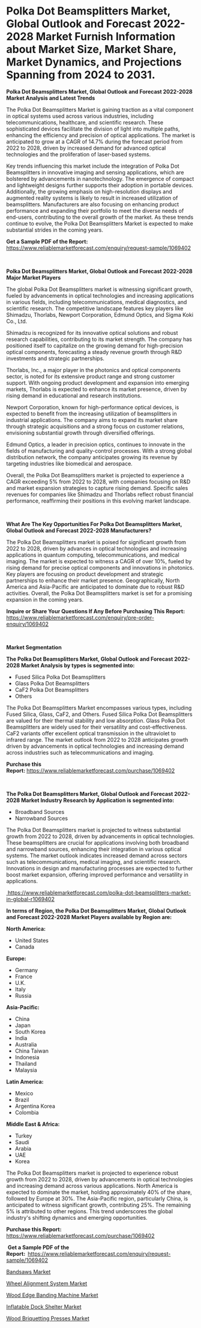 <p><h1>Polka Dot Beamsplitters Market, Global Outlook and Forecast 2022-2028 Market Furnish Information about Market Size, Market Share, Market Dynamics, and Projections Spanning from 2024 to 2031.</h1></p><p><strong>Polka Dot Beamsplitters Market, Global Outlook and Forecast 2022-2028 Market Analysis and Latest Trends</strong></p>
<p><p>The Polka Dot Beamsplitters Market is gaining traction as a vital component in optical systems used across various industries, including telecommunications, healthcare, and scientific research. These sophisticated devices facilitate the division of light into multiple paths, enhancing the efficiency and precision of optical applications. The market is anticipated to grow at a CAGR of 14.7% during the forecast period from 2022 to 2028, driven by increased demand for advanced optical technologies and the proliferation of laser-based systems. </p><p>Key trends influencing this market include the integration of Polka Dot Beamsplitters in innovative imaging and sensing applications, which are bolstered by advancements in nanotechnology. The emergence of compact and lightweight designs further supports their adoption in portable devices. Additionally, the growing emphasis on high-resolution displays and augmented reality systems is likely to result in increased utilization of beamsplitters. Manufacturers are also focusing on enhancing product performance and expanding their portfolio to meet the diverse needs of end-users, contributing to the overall growth of the market. As these trends continue to evolve, the Polka Dot Beamsplitters Market is expected to make substantial strides in the coming years.</p></p>
<p><strong>Get a Sample PDF of the Report:&nbsp;</strong> <a href="https://www.reliablemarketforecast.com/enquiry/request-sample/1069402">https://www.reliablemarketforecast.com/enquiry/request-sample/1069402</a></p>
<p>&nbsp;</p>
<p><strong>Polka Dot Beamsplitters Market, Global Outlook and Forecast 2022-2028 Major Market Players</strong></p>
<p><p>The global Polka Dot Beamsplitters market is witnessing significant growth, fueled by advancements in optical technologies and increasing applications in various fields, including telecommunications, medical diagnostics, and scientific research. The competitive landscape features key players like Shimadzu, Thorlabs, Newport Corporation, Edmund Optics, and Sigma Koki Co., Ltd.</p><p>Shimadzu is recognized for its innovative optical solutions and robust research capabilities, contributing to its market strength. The company has positioned itself to capitalize on the growing demand for high-precision optical components, forecasting a steady revenue growth through R&D investments and strategic partnerships.</p><p>Thorlabs, Inc., a major player in the photonics and optical components sector, is noted for its extensive product range and strong customer support. With ongoing product development and expansion into emerging markets, Thorlabs is expected to enhance its market presence, driven by rising demand in educational and research institutions.</p><p>Newport Corporation, known for high-performance optical devices, is expected to benefit from the increasing utilization of beamsplitters in industrial applications. The company aims to expand its market share through strategic acquisitions and a strong focus on customer relations, envisioning substantial growth through diversified offerings.</p><p>Edmund Optics, a leader in precision optics, continues to innovate in the fields of manufacturing and quality-control processes. With a strong global distribution network, the company anticipates growing its revenue by targeting industries like biomedical and aerospace.</p><p>Overall, the Polka Dot Beamsplitters market is projected to experience a CAGR exceeding 5% from 2022 to 2028, with companies focusing on R&D and market expansion strategies to capture rising demand. Specific sales revenues for companies like Shimadzu and Thorlabs reflect robust financial performance, reaffirming their positions in this evolving market landscape.</p></p>
<p>&nbsp;</p>
<p><strong>What Are The Key Opportunities For Polka Dot Beamsplitters Market, Global Outlook and Forecast 2022-2028 Manufacturers?</strong></p>
<p><p>The Polka Dot Beamsplitters market is poised for significant growth from 2022 to 2028, driven by advances in optical technologies and increasing applications in quantum computing, telecommunications, and medical imaging. The market is expected to witness a CAGR of over 10%, fueled by rising demand for precise optical components and innovations in photonics. Key players are focusing on product development and strategic partnerships to enhance their market presence. Geographically, North America and Asia-Pacific are anticipated to dominate due to robust R&D activities. Overall, the Polka Dot Beamsplitters market is set for a promising expansion in the coming years.</p></p>
<p><strong>Inquire or Share Your Questions If Any Before Purchasing This Report:</strong> <a href="https://www.reliablemarketforecast.com/enquiry/pre-order-enquiry/1069402">https://www.reliablemarketforecast.com/enquiry/pre-order-enquiry/1069402</a></p>
<p>&nbsp;</p>
<p><strong>Market Segmentation</strong></p>
<p><strong>The Polka Dot Beamsplitters Market, Global Outlook and Forecast 2022-2028 Market Analysis by types is segmented into:</strong></p>
<p><ul><li>Fused Silica Polka Dot Beamsplitters</li><li>Glass Polka Dot Beamsplitters</li><li>CaF2 Polka Dot Beamsplitters</li><li>Others</li></ul></p>
<p><p>The Polka Dot Beamsplitters Market encompasses various types, including Fused Silica, Glass, CaF2, and Others. Fused Silica Polka Dot Beamsplitters are valued for their thermal stability and low absorption. Glass Polka Dot Beamsplitters are widely used for their versatility and cost-effectiveness. CaF2 variants offer excellent optical transmission in the ultraviolet to infrared range. The market outlook from 2022 to 2028 anticipates growth driven by advancements in optical technologies and increasing demand across industries such as telecommunications and imaging.</p></p>
<p><strong>Purchase this Report:&nbsp;</strong><a href="https://www.reliablemarketforecast.com/purchase/1069402">https://www.reliablemarketforecast.com/purchase/1069402</a></p>
<p>&nbsp;</p>
<p><strong>The Polka Dot Beamsplitters Market, Global Outlook and Forecast 2022-2028 Market Industry Research by Application is segmented into:</strong></p>
<p><ul><li>Broadband Sources</li><li>Narrowband Sources</li></ul></p>
<p><p>The Polka Dot Beamsplitters market is projected to witness substantial growth from 2022 to 2028, driven by advancements in optical technologies. These beamsplitters are crucial for applications involving both broadband and narrowband sources, enhancing their integration in various optical systems. The market outlook indicates increased demand across sectors such as telecommunications, medical imaging, and scientific research. Innovations in design and manufacturing processes are expected to further boost market expansion, offering improved performance and versatility in applications.</p></p>
<p><a href="https://www.reliablemarketforecast.com/polka-dot-beamsplitters-market-in-global-r1069402">&nbsp;https://www.reliablemarketforecast.com/polka-dot-beamsplitters-market-in-global-r1069402</a></p>
<p><strong>In terms of Region, the Polka Dot Beamsplitters Market, Global Outlook and Forecast 2022-2028 Market Players available by Region are:</strong></p>
<p>
    <p> <strong> North America: </strong>
        <ul>
            <li>United States</li>
            <li>Canada</li>
        </ul>
        </p> 
    <p> <strong> Europe: </strong>
        <ul>
            <li>Germany</li>
            <li>France</li>
            <li>U.K.</li>
            <li>Italy</li>
            <li>Russia</li>
        </ul>
        </p> 
    <p> <strong> Asia-Pacific: </strong>
        <ul>
            <li>China</li>
            <li>Japan</li>
            <li>South Korea</li>
            <li>India</li>
            <li>Australia</li>
            <li>China Taiwan</li>
            <li>Indonesia</li>
            <li>Thailand</li>
            <li>Malaysia</li>
        </ul>
        </p> 
    <p> <strong> Latin America: </strong>
        <ul>
            <li>Mexico</li>
            <li>Brazil</li>
            <li>Argentina Korea</li>
            <li>Colombia</li>
        </ul>
        </p> 
    <p> <strong> Middle East & Africa: </strong>
        <ul>
            <li>Turkey</li>
            <li>Saudi</li>
            <li>Arabia</li>
            <li>UAE</li>
            <li>Korea</li>
        </ul>
    </p>
    </p>
<p><p>The Polka Dot Beamsplitters market is projected to experience robust growth from 2022 to 2028, driven by advancements in optical technologies and increasing demand across various applications. North America is expected to dominate the market, holding approximately 40% of the share, followed by Europe at 30%. The Asia-Pacific region, particularly China, is anticipated to witness significant growth, contributing 25%. The remaining 5% is attributed to other regions. This trend underscores the global industry's shifting dynamics and emerging opportunities.</p></p>
<p><strong>Purchase this Report: </strong><a href="https://www.reliablemarketforecast.com/purchase/1069402">https://www.reliablemarketforecast.com/purchase/1069402</a></p>
<p>&nbsp;<strong>Get a Sample PDF of the Report:&nbsp;&nbsp;</strong><a href="https://www.reliablemarketforecast.com/enquiry/request-sample/1069402">https://www.reliablemarketforecast.com/enquiry/request-sample/1069402</a></p>
<p><strong></strong></p>
<p><p><a href="https://www.linkedin.com/pulse/bandsaws-market-research-report-exploring-size-revenue-ro1re?trackingId=2aiPBEs2TaauDW%2BiL2iqjg%3D%3D">Bandsaws Market</a></p><p><a href="https://www.linkedin.com/pulse/wheel-alignment-system-market-industry-landscape-growth-trajectories-hemye?trackingId=E2et4LdTTaOpUHNwuvCmtQ%3D%3D">Wheel Alignment System Market</a></p><p><a href="https://www.linkedin.com/pulse/global-wood-edge-banding-machine-market-sector2024-2031-kfv0e?trackingId=CfvYfo1aR6iTHCDUDhMd6g%3D%3D">Wood Edge Banding Machine Market</a></p><p><a href="https://www.linkedin.com/pulse/inflatable-dock-shelter-market-research-report-forecast-growth-jhwhe?trackingId=SLVr3AN7SFeLjQagubmAdg%3D%3D">Inflatable Dock Shelter Market</a></p><p><a href="https://www.linkedin.com/pulse/wood-briquetting-presses-market-revolution-2024-2031-trends-z6dcc?trackingId=7DT4IUejSBe7gBuz58PMCg%3D%3D">Wood Briquetting Presses Market</a></p></p>